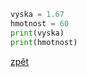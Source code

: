```python
vyska = 1.67
hmotnost = 60
print(vyska)
print(hmotnost)
```
[zpět](../../programovani_uvod.md#úkol-3-1)